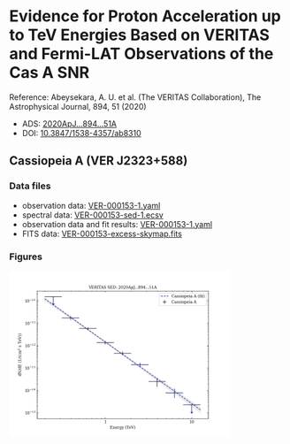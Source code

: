 # Evidence for Proton Acceleration up to TeV Energies Based on VERITAS and Fermi-LAT Observations of the Cas A SNR

Reference:
Abeysekara, A. U. et al. (The VERITAS Collaboration), The Astrophysical Journal, 894, 51 (2020)

- ADS: [2020ApJ...894...51A](http://adsabs.harvard.edu/abs/2020ApJ...894...51A)
- DOI: [10.3847/1538-4357/ab8310](https://doi.org/10.3847/1538-4357/ab8310)

## Cassiopeia A (VER J2323+588)
### Data files

- observation data: [VER-000153-1.yaml](VER-000153-1.yaml)
- spectral data: [VER-000153-sed-1.ecsv](VER-000153-sed-1.ecsv)
- observation data and fit results: [VER-000153-1.yaml](VER-000153-1.yaml)
- FITS data: [VER-000153-excess-skymap.fits](VER-000153-excess-skymap.fits)


### Figures

<img src="figures/2020ApJ...894...51A-VER-153-1-sed.png" alt="drawing" width="400"/>
